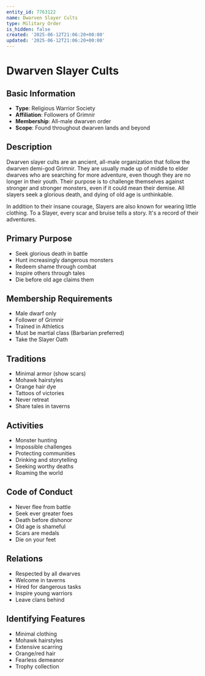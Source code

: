 ```yaml
---
entity_id: 7763122
name: Dwarven Slayer Cults
type: Military Order
is_hidden: false
created: '2025-06-12T21:06:20+00:00'
updated: '2025-06-12T21:06:20+00:00'
---
```


# Dwarven Slayer Cults

## Basic Information

- **Type**: Religious Warrior Society
- **Affiliation**: Followers of Grimnir
- **Membership**: All-male dwarven order
- **Scope**: Found throughout dwarven lands and beyond

## Description

Dwarven slayer cults are an ancient, all-male organization that follow the dwarven demi-god Grimnir. They are usually made up of middle to elder dwarves who are searching for more adventure, even though they are no longer in their youth. Their purpose is to challenge themselves against stronger and stronger monsters, even if it could mean their demise. All slayers seek a glorious death, and dying of old age is unthinkable.

In addition to their insane courage, Slayers are also known for wearing little clothing. To a Slayer, every scar and bruise tells a story. It's a record of their adventures.

## Primary Purpose

- Seek glorious death in battle
- Hunt increasingly dangerous monsters
- Redeem shame through combat
- Inspire others through tales
- Die before old age claims them

## Membership Requirements

- Male dwarf only
- Follower of Grimnir
- Trained in Athletics
- Must be martial class (Barbarian preferred)
- Take the Slayer Oath

## Traditions

- Minimal armor (show scars)
- Mohawk hairstyles
- Orange hair dye
- Tattoos of victories
- Never retreat
- Share tales in taverns

## Activities

- Monster hunting
- Impossible challenges
- Protecting communities
- Drinking and storytelling
- Seeking worthy deaths
- Roaming the world

## Code of Conduct

- Never flee from battle
- Seek ever greater foes
- Death before dishonor
- Old age is shameful
- Scars are medals
- Die on your feet

## Relations

- Respected by all dwarves
- Welcome in taverns
- Hired for dangerous tasks
- Inspire young warriors
- Leave clans behind

## Identifying Features

- Minimal clothing
- Mohawk hairstyles
- Extensive scarring
- Orange/red hair
- Fearless demeanor
- Trophy collection